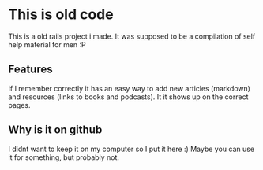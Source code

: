 # This is old code
This is a old rails project i made.
It was supposed to be a compilation of self help material for men :P

## Features
If I remember correctly it has an easy way to add new articles (markdown) and resources (links to books and podcasts). It it shows up on the correct pages.


## Why is it on github
I didnt want to keep it on my computer so I put it here :)
Maybe you can use it for something, but probably not.
